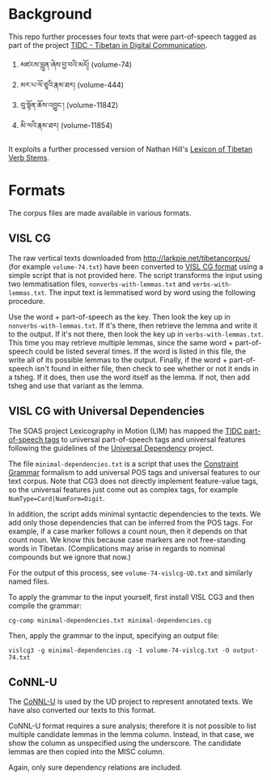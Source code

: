 # Background

This repo further processes four texts that were part-of-speech
tagged as part of the project
[TIDC - Tibetan in Digital Communication](https://www.soas.ac.uk/cia/tibetanstudies/tibetan-in-digital-communications/).

1. མཛངས་བླུན་ཞེས་བྱ་བའི་མདོ། (volume-74)
2. མར་པ་ལོ་ཙཱའི་རྣམ་ཐར། (volume-444)
3. བུ་སྟོན་ཆོས་འབྱུང་། (volume-11842)
4. མི་ལའི་རྣམ་ཐར། (volume-11854)

It exploits a further processed version of Nathan Hill's
[Lexicon of Tibetan Verb Stems](https://github.com/tibetan-nlp/lexicon-of-tibetan-verb-stems).

# Formats

The corpus files are made available in various formats.

## VISL CG 

The raw vertical texts downloaded from http://larkpie.net/tibetancorpus/ (for example `volume-74.txt`)
have been converted to [VISL CG format](http://beta.visl.sdu.dk/cg3/single/#stream-vislcg) using a simple
script that is not provided here. The script transforms the input using two lemmatisation files,
`nonverbs-with-lemmas.txt` and `verbs-with-lemmas.txt`. The input text is lemmatised word by word using
the following procedure.

Use the word + part-of-speech as the key. Then look the key up in `nonverbs-with-lemmas.txt`. If it's there,
then retrieve the lemma and write it to the output. If it's not there, then look the key up in
`verbs-with-lemmas.txt`. This time you may retrieve multiple lemmas, since the same word + part-of-speech
could be listed several times. If the word is listed in this file, the write all of its possible lemmas
to the output. Finally, if the word + part-of-speech isn't found in either file, then check to see whether
or not it ends in a tsheg. If it does, then use the word itself as the lemma. If not, then add tsheg and
use that variant as the lemma.

## VISL CG with Universal Dependencies

The SOAS project Lexicography in Motion (LIM) has mapped the
[TIDC part-of-speech tags](http://larkpie.net/tibetancorpus/tags) to 
universal part-of-speech tags and universal features following the guidelines of the 
[Universal Dependency](http://universaldependencies.org/) project.

The file `minimal-dependencies.txt` is a script that uses the
[Constraint Grammar](http://visl.sdu.dk/constraint_grammar.html) formalism to add
universal POS tags and universal features to our text corpus. 
Note that CG3 does not directly implement feature-value tags, 
so the universal features just come out as complex tags, for example
`NumType=Card|NumForm=Digit`.

In addition, the script adds minimal syntactic dependencies to the texts. 
We add only those dependencies that can be inferred from the
POS tags. For example, if a case marker follows a count noun, then it depends on that count
noun. We know this because case markers are not free-standing words in Tibetan. (Complications may arise
in regards to nominal compounds but we ignore that now.)

For the output of this process, see `volume-74-vislcg-UD.txt` and similarly named files.

To apply the grammar to the input yourself, first install VISL CG3 and then compile the grammar:

`cg-comp minimal-dependencies.txt minimal-dependencies.cg`

Then, apply the grammar to the input, specifying an output file:

`vislcg3 -g minimal-dependencies.cg -I volume-74-vislcg.txt -O output-74.txt`

## CoNNL-U 

The [CoNNL-U](http://universaldependencies.org/format.html) is used by the UD project to
represent annotated texts. We have also converted our texts to this format.

CoNNL-U format requires a sure analysis; therefore it is not possible to list multiple
candidate lemmas in the lemma column. Instead, in that case, we show the column as
unspecified using the underscore. The candidate lemmas are then copied into the MISC column.

Again, only sure dependency relations are included.

